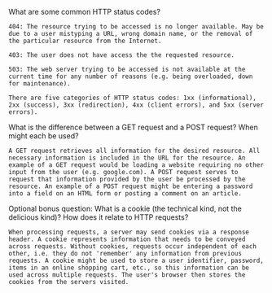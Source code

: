 What are some common HTTP status codes?

	404: The resource trying to be accessed is no longer available. May be due to a user mistyping a URL, wrong domain name, or the removal of the particular resource from the Internet.

	403: The user does not have access the the requested resource. 

	503: The web server trying to be accessed is not available at the current time for any number of reasons (e.g. being overloaded, down for maintenance).

	There are five categories of HTTP status codes: 1xx (informational), 2xx (success), 3xx (redirection), 4xx (client errors), and 5xx (server errors).

What is the difference between a GET request and a POST request? When might each be used?

	A GET request retrieves all information for the desired resource. All necessary information is included in the URL for the resource. An example of a GET request would be loading a website requiring no other input from the user (e.g. google.com). A POST request serves to request that information provided by the user be processed by the resource. An example of a POST request might be entering a password into a field on an HTML form or posting a comment on an article. 

Optional bonus question: What is a cookie (the technical kind, not the delicious kind)? How does it relate to HTTP requests?

	When processing requests, a server may send cookies via a response header. A cookie represents information that needs to be conveyed across requests. Without cookies, requests occur independent of each other, i.e. they do not 'remember' any information from previous requests. A cookie might be used to store a user identifier, password, items in an online shopping cart, etc., so this information can be used across multiple requests. The user's browser then stores the cookies from the servers visited.